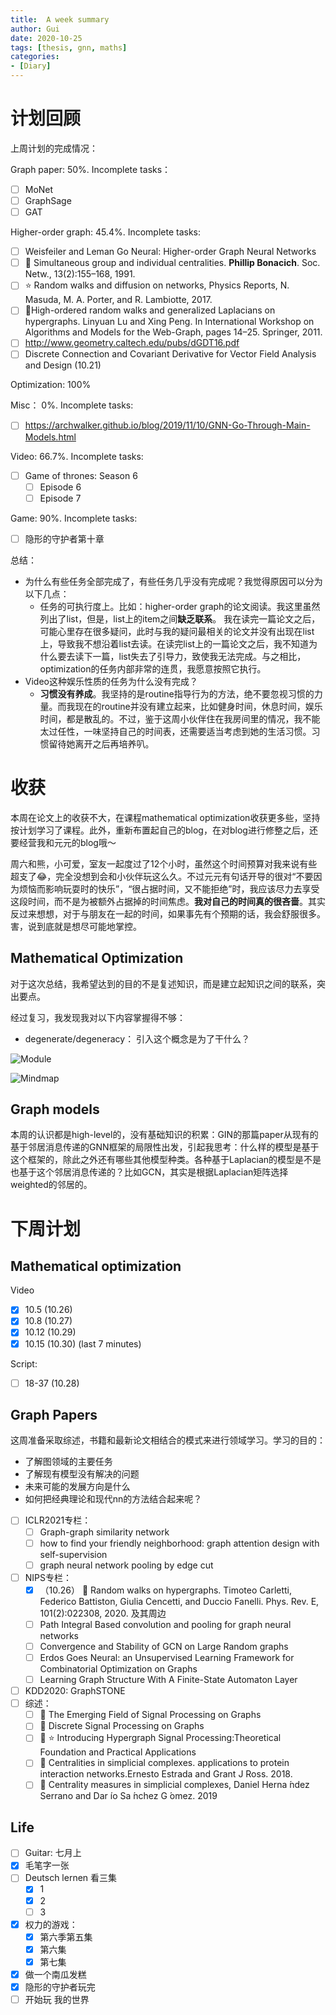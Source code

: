 ```yaml
---
title:  A week summary
author: Gui
date: 2020-10-25
tags: [thesis, gnn, maths]
categories: 
- [Diary]
---
```


# 计划回顾

上周计划的完成情况：

Graph paper: 50%.  Incomplete tasks：

- [ ] MoNet
- [ ] GraphSage
- [ ] GAT

Higher-order graph: 45.4%. Incomplete tasks:

- [ ] Weisfeiler and Leman Go Neural: Higher-order Graph Neural Networks
- [ ] :star2: Simultaneous group and individual centralities. **Phillip Bonacich**. Soc. Netw., 13(2):155–168, 1991.
- [ ] :star: Random walks and diffusion on networks, Physics Reports, N. Masuda, M. A. Porter, and R. Lambiotte, 2017.
- [ ] :star2:High-ordered random walks and generalized Laplacians on hypergraphs.  Linyuan Lu and Xing Peng. In International Workshop on Algorithms and Models for the Web-Graph, pages 14–25. Springer, 2011.
- [ ] http://www.geometry.caltech.edu/pubs/dGDT16.pdf
- [ ] Discrete Connection and Covariant Derivative for Vector Field Analysis and Design (10.21)

Optimization: 100%

Misc： 0%. Incomplete tasks:

- [ ] https://archwalker.github.io/blog/2019/11/10/GNN-Go-Through-Main-Models.html

Video: 66.7%. Incomplete tasks:

- [ ] Game of thrones: Season 6 
  - [ ] Episode 6
  - [ ] Episode 7

Game: 90%. Incomplete tasks:

- [ ] 隐形的守护者第十章

总结：

- 为什么有些任务全部完成了，有些任务几乎没有完成呢？我觉得原因可以分为以下几点：
  - 任务的可执行度上。比如：higher-order graph的论文阅读。我这里虽然列出了list，但是，list上的item之间**缺乏联系**。 我在读完一篇论文之后，可能心里存在很多疑问，此时与我的疑问最相关的论文并没有出现在list上，导致我不想沿着list去读。在读完list上的一篇论文之后，我不知道为什么要去读下一篇，list失去了引导力，致使我无法完成。与之相比，optimization的任务内部非常的连贯，我愿意按照它执行。
- Video这种娱乐性质的任务为什么没有完成？
  - **习惯没有养成**。我坚持的是routine指导行为的方法，绝不要忽视习惯的力量。而我现在的routine并没有建立起来，比如健身时间，休息时间，娱乐时间，都是散乱的。不过，鉴于这周小伙伴住在我房间里的情况，我不能太过任性，一味坚持自己的时间表，还需要适当考虑到她的生活习惯。习惯留待她离开之后再培养叭。

# 收获

本周在论文上的收获不大，在课程mathematical optimization收获更多些，坚持按计划学习了课程。此外，重新布置起自己的blog，在对blog进行修整之后，还要经营我和元元的blog哦～

周六和熊，小可爱，室友一起度过了12个小时，虽然这个时间预算对我来说有些超支了:joy:，完全没想到会和小伙伴玩这么久。不过元元有句话开导的很对“不要因为烦恼而影响玩耍时的快乐”，“很占据时间，又不能拒绝”时，我应该尽力去享受这段时间，而不是为被额外占据掉的时间焦虑。**我对自己的时间真的很吝啬**。其实反过来想想，对于与朋友在一起的时间，如果事先有个预期的话，我会舒服很多。害，说到底就是想尽可能地掌控。

## Mathematical Optimization

对于这次总结，我希望达到的目的不是复述知识，而是建立起知识之间的联系，突出要点。

经过复习，我发现我对以下内容掌握得不够：

- degenerate/degeneracy： 引入这个概念是为了干什么？

![Module](20201025Module.png)

![Mindmap](20201025Polyhedron.png)

## Graph models

本周的认识都是high-level的，没有基础知识的积累：GIN的那篇paper从现有的基于邻居消息传递的GNN框架的局限性出发，引起我思考：什么样的模型是基于这个框架的，除此之外还有哪些其他模型种类。各种基于Laplacian的模型是不是也基于这个邻居消息传递的？比如GCN，其实是根据Laplacian矩阵选择weighted的邻居的。

# 下周计划

## Mathematical optimization

Video

- [x] 10.5 (10.26)
- [x] 10.8 (10.27)
- [x] 10.12 (10.29)
- [x] 10.15 (10.30) (last 7 minutes)

Script:

- [ ] 18-37 (10.28)

## Graph Papers

这周准备采取综述，书籍和最新论文相结合的模式来进行领域学习。学习的目的：

- 了解图领域的主要任务
- 了解现有模型没有解决的问题
- 未来可能的发展方向是什么
- 如何把经典理论和现代nn的方法结合起来呢？
- [ ] ICLR2021专栏：
  - [ ] Graph-graph similarity network
  - [ ] how to find your friendly neighborhood: graph attention design with self-supervision
  - [ ] graph neural network pooling by edge cut
- [ ] NIPS专栏：
  - [x] （10.26） :star2: Random walks on hypergraphs. Timoteo Carletti, Federico Battiston, Giulia Cencetti, and Duccio Fanelli. Phys. Rev. E, 101(2):022308, 2020. 及其周边
  - [ ] Path Integral Based convolution and pooling for graph neural networks
  - [ ] Convergence and Stability of GCN on Large Random graphs
  - [ ] Erdos Goes Neural: an Unsupervised Learning Framework for Combinatorial Optimization on Graphs
  - [ ] Learning Graph Structure With A Finite-State Automaton Layer
- [ ] KDD2020: GraphSTONE
- [ ] 综述：
  - [ ] :book: The Emerging Field of Signal Processing on Graphs
  - [ ] :book: Discrete Signal Processing on Graphs
  - [ ] :book: :star: Introducing Hypergraph Signal Processing:Theoretical Foundation and Practical Applications
  - [ ] :book:  Centralities in simplicial complexes. applications to protein interaction networks.Ernesto Estrada and Grant J Ross. 2018.
  - [ ] :book:  Centrality measures in simplicial complexes, Daniel Herna ́ndez Serrano and Dar ́ıo Sa ́nchez G ́omez. 2019

## Life

- [ ] Guitar: 七月上
- [x] 毛笔字一张
- [ ] Deutsch lernen 看三集
  - [x] 1
  - [x] 2
  - [ ] 3
- [x] 权力的游戏：
  - [x] 第六季第五集
  - [x] 第六集
  - [x] 第七集
- [x] 做一个南瓜发糕
- [x] 隐形的守护者玩完
- [ ] 开始玩 我的世界